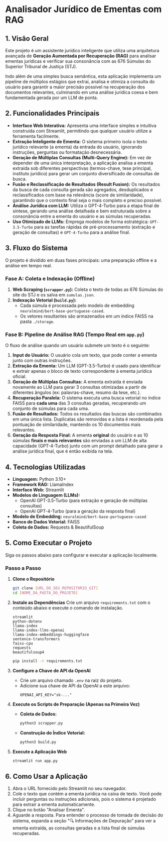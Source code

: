 
# Analisador Jurídico de Ementas com RAG 

## 1\. Visão Geral

Este projeto é um assistente jurídico inteligente que utiliza uma arquitetura avançada de **Geração Aumentada por Recuperação (RAG)** para analisar ementas jurídicas e verificar sua consonância com as 676 Súmulas do Superior Tribunal de Justiça (STJ).

Indo além de uma simples busca semântica, esta aplicação implementa um pipeline de múltiplos estágios que extrai, analisa e otimiza a consulta do usuário para garantir a maior precisão possível na recuperação dos documentos relevantes, culminando em uma análise jurídica coesa e bem fundamentada gerada por um LLM de ponta.

## 2\. Funcionalidades Principais

  - **Interface Web Interativa:** Apresenta uma interface simples e intuitiva construída com Streamlit, permitindo que qualquer usuário utilize a ferramenta facilmente.
  - **Extração Inteligente de Ementa:** O sistema primeiro isola o texto jurídico relevante (a ementa) da entrada do usuário, ignorando instruções, perguntas ou formatação desnecessária.
  - **Geração de Múltiplas Consultas (Multi-Query Engine):** Em vez de depender de uma única interpretação, a aplicação analisa a ementa extraída sob diferentes perspectivas (termos-chave, tese principal, instituto jurídico) para gerar um conjunto diversificado de consultas de busca.
  - **Fusão e Reclassificação de Resultados (Result Fusion):** Os resultados da busca de cada consulta gerada são agregados, desduplicados e reclassificados com base na relevância (score de similaridade), garantindo que o contexto final seja o mais completo e preciso possível.
  - **Análise Jurídica com LLM:** Utiliza o GPT-4-Turbo para a etapa final de síntese, gerando uma análise detalhada e bem estruturada sobre a consonância entre a ementa do usuário e as súmulas recuperadas.
  - **Uso Otimizado de LLMs:** Emprega modelos de forma estratégica: `GPT-3.5-Turbo` para as tarefas rápidas de pré-processamento (extração e geração de consultas) e `GPT-4-Turbo` para a análise final.

## 3\. Fluxo do Sistema

O projeto é dividido em duas fases principais: uma preparação offline e a análise em tempo real.

### Fase A: Coleta e Indexação (Offline)

1.  **Web Scraping (`scrapper.py`):** Coleta o texto de todas as 676 Súmulas do site do STJ e os salva em `sumulas.json`.
2.  **Indexação Vetorial (`build.py`):**
      - Cada súmula é processada pelo modelo de embedding `neuralmind/bert-base-portuguese-cased`.
      - Os vetores resultantes são armazenados em um índice FAISS na pasta `./storage`.

### Fase B: Pipeline de Análise RAG (Tempo Real em `app.py`)

O fluxo de análise quando um usuário submete um texto é o seguinte:

1.  **Input do Usuário:** O usuário cola um texto, que pode conter a ementa junto com outras instruções.
2.  **Extração da Ementa:** Um LLM (GPT-3.5-Turbo) é usado para identificar e extrair apenas o bloco de texto correspondente à ementa jurídica oficial.
3.  **Geração de Múltiplas Consultas:** A ementa extraída é enviada novamente ao LLM para gerar 3 consultas otimizadas a partir de diferentes ângulos (ex: palavras-chave, resumo da tese, etc.).
4.  **Recuperação Paralela:** O sistema executa uma busca vetorial no índice FAISS para **cada uma** das 3 consultas geradas, recuperando um conjunto de súmulas para cada uma.
5.  **Fusão de Resultados:** Todos os resultados das buscas são combinados em uma única lista. Duplicatas são removidas e a lista é reordenada pela pontuação de similaridade, mantendo os 10 documentos mais relevantes.
6.  **Geração da Resposta Final:** A ementa **original** do usuário e as 10 súmulas **finais e mais relevantes** são enviadas a um LLM de alta capacidade (GPT-4-Turbo) junto com um prompt detalhado para gerar a análise jurídica final, que é então exibida na tela.

## 4\. Tecnologias Utilizadas

  - **Linguagem:** Python 3.10+
  - **Framework RAG:** LlamaIndex
  - **Interface Web:** Streamlit
  - **Modelos de Linguagem (LLMs):**
      - OpenAI GPT-3.5-Turbo (para extração e geração de múltiplas consultas)
      * OpenAI GPT-4-Turbo (para a geração da resposta final)
  - **Modelo de Embedding:** `neuralmind/bert-base-portuguese-cased`
  - **Banco de Dados Vetorial:** FAISS
  - **Coleta de Dados:** Requests & BeautifulSoup

## 5\. Como Executar o Projeto

Siga os passos abaixo para configurar e executar a aplicação localmente.

### Passo a Passo

1.  **Clone o Repositório**

    ```bash
    git clone [URL_DO_SEU_REPOSITORIO_GIT]
    cd [NOME_DA_PASTA_DO_PROJETO]
    ```


2.  **Instale as Dependências**
    Crie um arquivo `requirements.txt` com o conteúdo abaixo e execute o comando de instalação.

    ```text
    streamlit
    python-dotenv
    llama-index
    llama-index-llms-openai
    llama-index-embeddings-huggingface
    sentence-transformers
    faiss-cpu
    requests
    beautifulsoup4
    ```

    ```bash
    pip install -r requirements.txt
    ```

3.  **Configure a Chave de API da OpenAI**

      - Crie um arquivo chamado `.env` na raiz do projeto.
      - Adicione sua chave de API da OpenAI a este arquivo:
        ```
        OPENAI_API_KEY="sk-..."
        ```

4.  **Execute os Scripts de Preparação (Apenas na Primeira Vez)**

      - **Coleta de Dados:**
        ```bash
        python3 scrapper.py
        ```
      - **Construção do Índice Vetorial:**
        ```bash
        python3 build.py
        ```

5.  **Execute a Aplicação Web**

    ```bash
    streamlit run app.py
    ```


## 6\. Como Usar a Aplicação

1.  Abra o URL fornecido pelo Streamlit no seu navegador.
2.  Cole o texto que contém a ementa jurídica na caixa de texto. Você pode incluir perguntas ou instruções adicionais, pois o sistema é projetado para extrair a ementa automaticamente.
3.  Clique no botão "Analisar Ementa".
4.  Aguarde a resposta. Para entender o processo de tomada de decisão do sistema, expanda a seção "🔍 Informações de Depuração" para ver a ementa extraída, as consultas geradas e a lista final de súmulas recuperadas.
